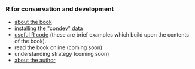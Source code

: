 ### R for conservation and development


* [about the book](book.md)
* [installing the "condev" data](installation.md)
* [useful R code](usefulcode.md) (these are brief examples which build upon the contents of the book).
* read the book online (coming soon)
* understanding strategy (coming soon)
* [about the author](about.md)
